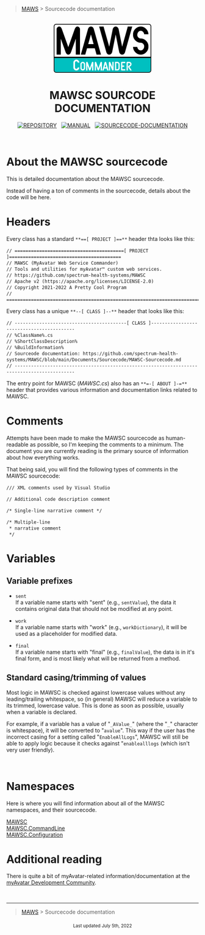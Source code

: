 > [MAWS][1] &gt; Sourcecode documentation

<br>
<div align="center">
  <img src="../../.github/Logos/maws-logo-commander-512x256.png" alt="MAWSC logo" width="256">
  <h1> 
    MAWSC SOURCODE DOCUMENTATION
  </h1>

  [![REPOSITORY](https://img.shields.io/badge/REPOSITORY-550055?style=for-the-badge)][1]&nbsp;&nbsp;&nbsp;[![MANUAL](https://img.shields.io/badge/MANUAL-550055?style=for-the-badge)][3]&nbsp;&nbsp;&nbsp;[![SOURCECODE-DOCUMENTATION](https://img.shields.io/badge/SOURCECODE%20DOCUMENTATION-8e008e?style=for-the-badge)][2]

</div>
<br>

# About the MAWSC sourcecode

This is detailed documentation about the MAWSC sourcecode.

Instead of having a ton of comments in the sourcecode, details about the code will be here.

# Headers

Every class has a standard `**==[ PROJECT ]==**` header thta looks like this:
```
// ========================================[ PROJECT ]=========================================
// MAWSC (MyAvatar Web Service Commander)
// Tools and utilities for myAvatar™ custom web services.
// https://github.com/spectrum-health-systems/MAWSC
// Apache v2 (https://apache.org/licenses/LICENSE-2.0)
// Copyright 2021-2022 A Pretty Cool Program
// ============================================================================================
```

Every class has a unique `**--[ CLASS ]--**` header that looks like this:
```
// -----------------------------------------[ CLASS ]------------------------------------------
// %ClassName%.cs
// %ShortClassDescription%
// %BuildInformation%
// Sourceode documentation: https://github.com/spectrum-health-systems/MAWSC/blob/main/Documents/Sourcecode/MAWSC-Sourcecode.md
// --------------------------------------------------------------------------------------------
```

The entry point for MAWSC (*MAWSC.cs*) also has an `**=-[ ABOUT ]-=**` header that provides various information and documentation links related to MAWSC. 

# Comments

Attempts have been made to make the MAWSC sourcecode as human-readable as possible, so I'm keeping the comments to a minimum. The document you are currently reading is the primary source of information about how everything works.

That being said, you will find the following types of comments in the MAWSC sourcecode:
```
/// XML comments used by Visual Studio
```
```
// Additional code description comment
```
```
/* Single-line narrative comment */
```
```
/* Multiple-line  
 * narrative comment  
 */
```

# Variables

## Variable prefixes

* `sent`  
If a variable name starts with "sent" (e.g., `sentValue`), the data it contains original data that should not be modified at any point.

* `work`  
If a variable name starts with "work" (e.g., `workDictionary`), it will be used as a placeholder for modified data. 

* `final`  
If a variable name starts with "final" (e.g., `finalValue`), the data is in it's final form, and is most likely what will be returned from a method.

##  Standard casing/trimming of values

Most logic in MAWSC is checked against lowercase values without any leading/trailing whitespace, so (in general) MAWSC will reduce a variable to its trimmed, lowercase value. This is done as soon as possible, usually when a variable is declared.

For example, if a variable has a value of "`_AValue_`" (where the "`_`" character is whitespace), it will be converted to "`avalue`". This way if the user has the incorrect casing for a setting called "`EnableAllLogs`", MAWSC will still be able to apply logic because it checks against "`enablealllogs` (which isn't very user friendly).

<br>

# Namespaces

Here is where you will find information about all of the MAWSC namespaces, and their sourcecode.

[MAWSC][4]  
[MAWSC.CommandLine][5]  
[MAWSC.Configuration][6]  

<!--
* [MAWSC](MAWSC.md)
* [MAWSC.CommandLine](MAWSC.CommandLine.md)
* [MAWSC.Configuration](MAWSC.Configuration.md)
* [MAWSC.Framework](MAWSC.Framework.md)
* [MAWSC.Help](MAWSC.Help.md)
* [MAWSC.Logging](MAWSC.Logging.md)
* [MAWSC.Maintenance](MAWSC.Maintenance.md)
* [MAWSC.Requirement](MAWSC.Requirement.md)
* [MAWSC.Roundhouse](MAWSC.Roundhouse.md)
* [MAWSC.Staging](MAWSC.Staging.md)
-->

# Additional reading

There is quite a bit of myAvatar-related information/documentation at the [myAvatar Development Community](https://github.com/myAvatar-Development-Community/).

<br>

***

> [MAWS][1] &gt; Sourcecode documentation

[1]: https://github.com/spectrum-health-systems/MAWSC
[2]: ../Sourcecode/MAWSC-Sourcecode.md
[3]: ../Manual/MAWSC-Manual.md
[4]: ../Sourcecode/MAWSC.md
[5]: ../Sourcecode/MAWSC.CommandLine.md
[6]: ../Sourcecode/MAWSC.Configuration.md

<div align="center">
  <sub>
    Last updated July 5th, 2022
  </sub>
<br>